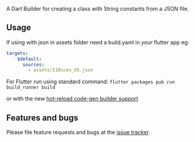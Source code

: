 A Dart Builder for creating a class with String constants from a JSON file.


## Usage

If using with json in assets folder need a build.yaml in *your* flutter app eg:

```yaml
targets:
    $default:
      sources:            
        - assets/I10n/en_US.json

```

For Flutter run using standard command:
`flutter packages pub run build_runner build`

or with the new [hot-reload code-gen builder support](https://github.com/flutter/flutter/wiki/Code-generation-in-Flutter)

## Features and bugs

Please file feature requests and bugs at the [issue tracker][tracker].

[tracker]: https://github.com/maks/string_res/issues
